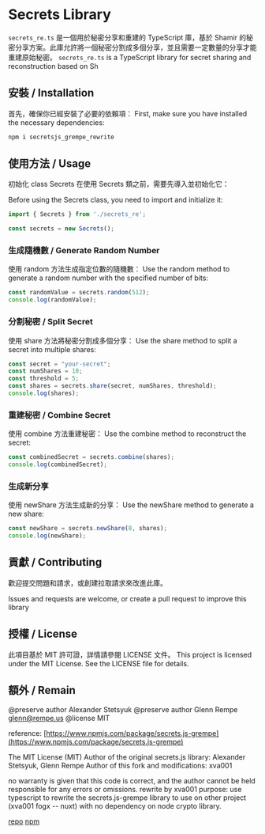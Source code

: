 # Secrets Library

`secrets_re.ts` 是一個用於秘密分享和重建的 TypeScript 庫，基於 Shamir 的秘密分享方案。此庫允許將一個秘密分割成多個分享，並且需要一定數量的分享才能重建原始秘密。
`secrets_re.ts` is a TypeScript library for secret sharing and reconstruction based on Sh

## 安裝 / Installation

首先，確保你已經安裝了必要的依賴項：
First, make sure you have installed the necessary dependencies:

```sh
npm i secretsjs_grempe_rewrite
```

## 使用方法 / Usage

初始化 class Secrets
在使用 Secrets 類之前，需要先導入並初始化它：

Before using the Secrets class, you need to import and initialize it:

```Typescript
import { Secrets } from './secrets_re';

const secrets = new Secrets();
```

### 生成隨機數 / Generate Random Number

使用 random 方法生成指定位數的隨機數：
Use the random method to generate a random number with the specified number of bits:

```Typescript
const randomValue = secrets.random(512);
console.log(randomValue);
```

### 分割秘密 / Split Secret

使用 share 方法將秘密分割成多個分享：
Use the share method to split a secret into multiple shares:

```Typescript
const secret = "your-secret";
const numShares = 10;
const threshold = 5;
const shares = secrets.share(secret, numShares, threshold);
console.log(shares);
```

### 重建秘密 / Combine Secret

使用 combine 方法重建秘密：
Use the combine method to reconstruct the secret:

```Typescript
const combinedSecret = secrets.combine(shares);
console.log(combinedSecret);

```

### 生成新分享

使用 newShare 方法生成新的分享：
Use the newShare method to generate a new share:

```Typescript
const newShare = secrets.newShare(8, shares);
console.log(newShare);
```

## 貢獻 / Contributing

歡迎提交問題和請求，或創建拉取請求來改進此庫。

Issues and requests are welcome, or create a pull request to improve this library

## 授權 / License

此項目基於 MIT 許可證，詳情請參閱 LICENSE 文件。
This project is licensed under the MIT License. See the LICENSE file for details.

## 額外 / Remain

@preserve author Alexander Stetsyuk
@preserve author Glenn Rempe <glenn@rempe.us>
@license MIT

reference: [https://www.npmjs.com/package/secrets.js-grempe](https://www.npmjs.com/package/secrets.js-grempe)

The MIT License (MIT)
Author of the original secrets.js library: Alexander Stetsyuk, Glenn Rempe
Author of this fork and modifications: xva001

 no warranty is given that this code is correct, and the author cannot be held responsible for any errors or omissions.
 rewrite by xva001
 purpose: use typescript to rewrite the secrets.js-grempe library to use on other project (xva001 fogx -- nuxt) with no dependency on node crypto library.

[repo](https://github.com/xva0001/secret_grempe_rewrite/tree/main)
[npm](https://www.npmjs.com/package/secretsjs_grempe_rewrite?activeTab=readme)
